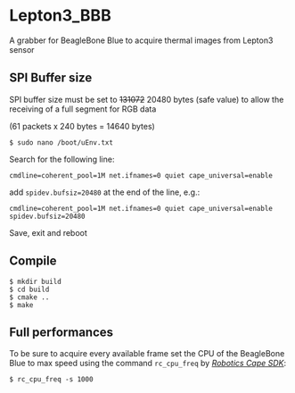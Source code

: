 # Lepton3_BBB
A grabber for BeagleBone Blue to acquire thermal images from Lepton3 sensor

## SPI Buffer size
SPI buffer size must be set to ~~131072~~ 20480 bytes (safe value) to allow the receiving of a full segment for RGB data

(61 packets x 240 bytes = 14640 bytes)

```
$ sudo nano /boot/uEnv.txt
```
Search for the following line:
```
cmdline=coherent_pool=1M net.ifnames=0 quiet cape_universal=enable
```
add ``` spidev.bufsiz=20480 ```
at the end of the line, e.g.:
```
cmdline=coherent_pool=1M net.ifnames=0 quiet cape_universal=enable spidev.bufsiz=20480
```
Save, exit and reboot

## Compile
```
$ mkdir build
$ cd build
$ cmake ..
$ make
```
## Full performances
To be sure to acquire every available frame set the CPU of the BeagleBone Blue to max speed using the command ```rc_cpu_freq```  by *[Robotics Cape SDK](http://www.strawsondesign.com/#!manual-cpu-freq)*:
```
$ rc_cpu_freq -s 1000
```




